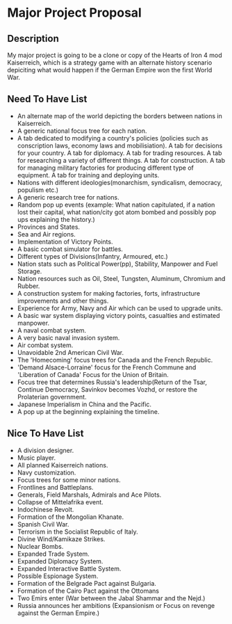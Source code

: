 # Major Project Proposal

## Description
My major project is going to be a clone or copy of the Hearts of Iron 4 mod Kaiserreich, which is a strategy game with an alternate
history scenario depiciting what would happen if the German Empire won the first World War.

## Need To Have List
- An alternate map of the world depicting the borders between nations in Kaiserreich.
- A generic national focus tree for each nation.
- A tab dedicated to modifying a country's policies (policies such as conscription laws, economy laws and mobilisiation). A tab for decisions for your country. A tab for diplomacy. A tab for trading resources. A tab for researching a variety of different things. A tab for construction. A tab for managing military factories for producing different type of equipment. A tab for training and deploying units.
- Nations with different ideologies(monarchism, syndicalism, democracy, populism etc.)
- A generic research tree for nations.
- Random pop up events (example: What nation capitulated, if a nation lost their capital, what nation/city got atom bombed and possibly
pop ups explaining the history.)
- Provinces and States.
- Sea and Air regions.
- Implementation of Victory Points.
- A basic combat simulator for battles.
- Different types of Divisions(Infantry, Armoured, etc.)
- Nation stats such as Political Power(pp), Stability, Manpower and Fuel Storage.
- Nation resources such as Oil, Steel, Tungsten, Aluminum, Chromium and Rubber.
- A construction system for making factories, forts, infrastructure improvements and other things.
- Experience for Army, Navy and Air which can be used to upgrade units.
- A basic war system displaying victory points, casualties and estimated manpower.
- A naval combat system.
- A very basic naval invasion system.
- Air combat system.
- Unavoidable 2nd American Civil War.
- The 'Homecoming' focus trees for Canada and the French Republic.
- 'Demand Alsace-Lorraine' focus for the French Commune and 'Liberation of Canada' Focus for the Union of Britain.
- Focus tree that determines Russia's leadership(Return of the Tsar, Continue Democracy, Savinkov becomes Vozhd, or restore the Prolaterian government.
- Japanese Imperialism in China and the Pacific.
- A pop up at the beginning explaining the timeline.

## Nice To Have List
- A division designer.
- Music player.
- All planned Kaiserreich nations.
- Navy customization.
- Focus trees for some minor nations.
- Frontlines and Battleplans.
- Generals, Field Marshals, Admirals and Ace Pilots.
- Collapse of Mittelafrika event.
- Indochinese Revolt.
- Formation of the Mongolian Khanate.
- Spanish Civil War.
- Terrorism in the Socialist Republic of Italy.
- Divine Wind/Kamikaze Strikes.
- Nuclear Bombs.
- Expanded Trade System.
- Expanded Diplomacy System.
- Expanded Interactive Battle System.
- Possible Espionage System.
- Formation of the Belgrade Pact against Bulgaria.
- Formation of the Cairo Pact against the Ottomans
- Two Emirs enter (War between the Jabal Shammar and the Nejd.)
- Russia announces her ambitions (Expansionism or Focus on revenge against the German Empire.)
